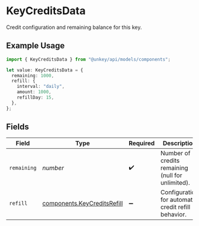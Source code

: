 # KeyCreditsData

Credit configuration and remaining balance for this key.

## Example Usage

```typescript
import { KeyCreditsData } from "@unkey/api/models/components";

let value: KeyCreditsData = {
  remaining: 1000,
  refill: {
    interval: "daily",
    amount: 1000,
    refillDay: 15,
  },
};
```

## Fields

| Field                                                                      | Type                                                                       | Required                                                                   | Description                                                                | Example                                                                    |
| -------------------------------------------------------------------------- | -------------------------------------------------------------------------- | -------------------------------------------------------------------------- | -------------------------------------------------------------------------- | -------------------------------------------------------------------------- |
| `remaining`                                                                | *number*                                                                   | :heavy_check_mark:                                                         | Number of credits remaining (null for unlimited).                          | 1000                                                                       |
| `refill`                                                                   | [components.KeyCreditsRefill](../../models/components/keycreditsrefill.md) | :heavy_minus_sign:                                                         | Configuration for automatic credit refill behavior.                        |                                                                            |